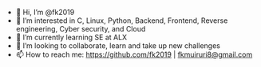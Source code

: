 - 👋 Hi, I’m @fk2019
- 👀 I’m interested in C, Linux, Python, Backend, Frontend, Reverse engineering, Cyber security, and Cloud
- 🌱 I’m currently learning SE at ALX
- 💞️ I’m looking to collaborate, learn and take up new challenges
- 📫 How to reach me: https://github.com/fk2019 | fkmuiruri8@gmail.com

<!---
fk2019/fk2019 is a ✨ special ✨ repository because its `README.md` (this file) appears on your GitHub profile.
You can click the Preview link to take a look at your changes.
--->
